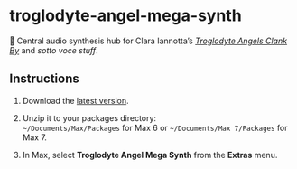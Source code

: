 # troglodyte-angel-mega-synth
:violin: Central audio synthesis hub for Clara Iannotta’s [*Troglodyte Angels Clank By*](http://claraiannotta.com/works/ensemble/troglodyte-angels-clank-by-2015/) and *sotto voce stuff*.

## Instructions

1. Download the [latest version](https://github.com/delucis/troglodyte-angel-mega-synth/archive/master.zip).

2. Unzip it to your packages directory:    
`~/Documents/Max/Packages` for Max 6 or `~/Documents/Max 7/Packages` for Max 7.

3. In Max, select **Troglodyte Angel Mega Synth** from the **Extras** menu. 
